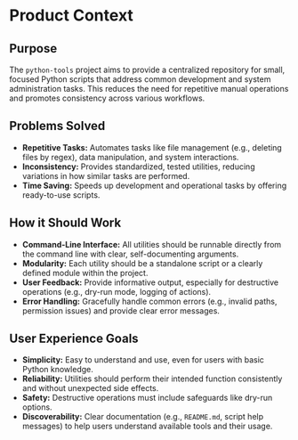 # Product Context

## Purpose

The `python-tools` project aims to provide a centralized repository for small, focused Python scripts that address common development and system administration tasks. This reduces the need for repetitive manual operations and promotes consistency across various workflows.

## Problems Solved

-   **Repetitive Tasks:** Automates tasks like file management (e.g., deleting files by regex), data manipulation, and system interactions.
-   **Inconsistency:** Provides standardized, tested utilities, reducing variations in how similar tasks are performed.
-   **Time Saving:** Speeds up development and operational tasks by offering ready-to-use scripts.

## How it Should Work

-   **Command-Line Interface:** All utilities should be runnable directly from the command line with clear, self-documenting arguments.
-   **Modularity:** Each utility should be a standalone script or a clearly defined module within the project.
-   **User Feedback:** Provide informative output, especially for destructive operations (e.g., dry-run mode, logging of actions).
-   **Error Handling:** Gracefully handle common errors (e.g., invalid paths, permission issues) and provide clear error messages.

## User Experience Goals

-   **Simplicity:** Easy to understand and use, even for users with basic Python knowledge.
-   **Reliability:** Utilities should perform their intended function consistently and without unexpected side effects.
-   **Safety:** Destructive operations must include safeguards like dry-run options.
-   **Discoverability:** Clear documentation (e.g., `README.md`, script help messages) to help users understand available tools and their usage.
